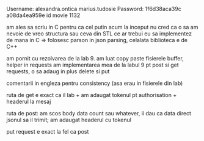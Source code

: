 Username: alexandra.ontica  marius.tudosie
Password: 1f6d38aca39c      a08da4ea959e
id movie 1132

am ales sa scriu in C pentru ca cel putin acum la inceput nu cred ca o sa am nevoie de vreo structura sau ceva din STL ce ar trebui eu sa implementez de mana in C => folosesc parson in json parsing, celalata biblioteca e de C++

am pornit cu rezolvarea de la lab 9. am luat copy paste fisierele buffer, helper
in requests am implementarea mea de la labul 9 pt post si get requests, o sa adaug in plus delete si put

comentarii in engleza pentru consistency (asa erau in fisierele din lab)

ruta de get e exact ca il lab + am adaugat tokenul pt authorisation + headerul la mesaj

ruta de post: am scos body data count sau whatever, ii dau ca data direct jsonul sa il trimit; am adaugat headerul cu tokenul

put request e exact la fel ca post